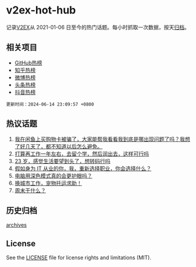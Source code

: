 # v2ex-hot-hub

 记录[V2EX](https://www.v2ex.com/)从 2021-01-06 日至今的热门话题。每小时抓取一次数据，按天[归档](archives)。
 
 ## 相关项目

- [GitHub热榜](https://github.com/lonnyzhang423/github-hot-hub)
- [知乎热榜](https://github.com/lonnyzhang423/zhihu-hot-hub)
- [微博热榜](https://github.com/lonnyzhang423/weibo-hot-hub)
- [头条热榜](https://github.com/lonnyzhang423/toutiao-hot-hub)
- [抖音热榜](https://github.com/lonnyzhang423/douyin-hot-hub)


 `更新时间：2024-06-14 23:09:57 +0800`

## 热议话题

1. [我在闲鱼上买购物卡被骗了，大家能帮我看看我到底是哪出现问题了吗？我想了好几天了，都不知道以后怎么避免。](https://www.v2ex.com/t/1049430)
1. [打算再工作一年左右，去留个学，然后润出去，这样可行吗](https://www.v2ex.com/t/1049501)
1. [23 岁，感觉生活要望到头了，想转码行吗](https://www.v2ex.com/t/1049378)
1. [假如身为 IT 从业的你，我，重新选择职业，你会选择什么？](https://www.v2ex.com/t/1049434)
1. [电脑用深色模式真的会更护眼吗？](https://www.v2ex.com/t/1049401)
1. [换城市工作，宠物托运求助！](https://www.v2ex.com/t/1049456)
1. [周末干什么？](https://www.v2ex.com/t/1049550)

## 历史归档

[archives](archives)

## License

See the [LICENSE](LICENSE) file for license rights and limitations (MIT).
